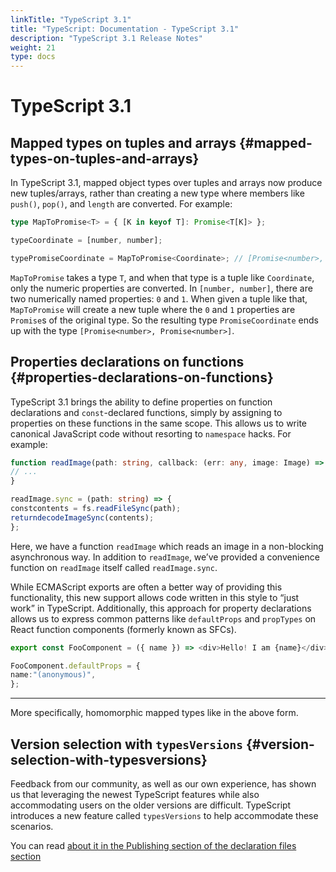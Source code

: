 ```yaml
---
linkTitle: "TypeScript 3.1"
title: "TypeScript: Documentation - TypeScript 3.1"
description: "TypeScript 3.1 Release Notes"
weight: 21
type: docs
---
```


# TypeScript 3.1

## Mapped types on tuples and arrays {#mapped-types-on-tuples-and-arrays}

In TypeScript 3.1, mapped object types over tuples and arrays now produce new tuples/arrays, rather than creating a new type where members like `push()`, `pop()`, and `length` are converted.
For example:

```ts
type MapToPromise<T> = { [K in keyof T]: Promise<T[K]> };

typeCoordinate = [number, number];

typePromiseCoordinate = MapToPromise<Coordinate>; // [Promise<number>, Promise<number>]
```

`MapToPromise` takes a type `T`, and when that type is a tuple like `Coordinate`, only the numeric properties are converted.
In `[number, number]`, there are two numerically named properties: `0` and `1`.
When given a tuple like that, `MapToPromise` will create a new tuple where the `0` and `1` properties are `Promise`s of the original type.
So the resulting type `PromiseCoordinate` ends up with the type `[Promise<number>, Promise<number>]`.

## Properties declarations on functions {#properties-declarations-on-functions}

TypeScript 3.1 brings the ability to define properties on function declarations and `const`-declared functions, simply by assigning to properties on these functions in the same scope.
This allows us to write canonical JavaScript code without resorting to `namespace` hacks.
For example:

```ts
function readImage(path: string, callback: (err: any, image: Image) => void) {
// ...
}

readImage.sync = (path: string) => {
constcontents = fs.readFileSync(path);
returndecodeImageSync(contents);
};
```

Here, we have a function `readImage` which reads an image in a non-blocking asynchronous way.
In addition to `readImage`, we’ve provided a convenience function on `readImage` itself called `readImage.sync`.

While ECMAScript exports are often a better way of providing this functionality, this new support allows code written in this style to “just work” in TypeScript.
Additionally, this approach for property declarations allows us to express common patterns like `defaultProps` and `propTypes` on React function components (formerly known as SFCs).

```ts
export const FooComponent = ({ name }) => <div>Hello! I am {name}</div>;

FooComponent.defaultProps = {
name:"(anonymous)",
};
```

---

 More specifically, homomorphic mapped types like in the above form.

## Version selection with `typesVersions` {#version-selection-with-typesversions}

Feedback from our community, as well as our own experience, has shown us that leveraging the newest TypeScript features while also accommodating users on the older versions are difficult.
TypeScript introduces a new feature called `typesVersions` to help accommodate these scenarios.

You can read [about it in the Publishing section of the declaration files section](/typescript/5.1/declaration-files/publishing#version-selection-with-typesversions)
